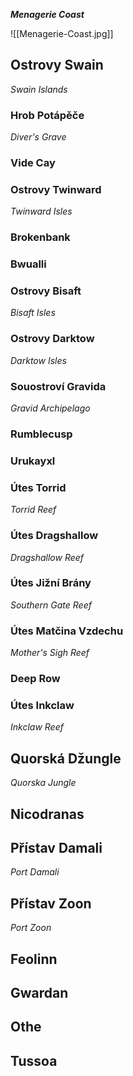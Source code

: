 ***Menagerie Coast***

![[Menagerie-Coast.jpg]]

## Ostrovy Swain
*Swain Islands*

### Hrob Potápěče
*Diver's Grave*

### Vide Cay

### Ostrovy Twinward
*Twinward Isles*

### Brokenbank

### Bwualli

### Ostrovy Bisaft
*Bisaft Isles*

### Ostrovy Darktow
*Darktow Isles*

### Souostroví Gravida
*Gravid Archipelago*

### Rumblecusp

### Urukayxl

### Útes Torrid
*Torrid Reef*

### Útes Dragshallow
*Dragshallow Reef*

### Útes Jižní Brány
*Southern Gate Reef*

### Útes Matčina Vzdechu
*Mother's Sigh Reef*

### Deep Row

### Útes Inkclaw
*Inkclaw Reef*

## Quorská Džungle
*Quorska Jungle*

## Nicodranas

## Přístav Damali
*Port Damali*

## Přístav Zoon
*Port Zoon*

## Feolinn

## Gwardan

## Othe

## Tussoa